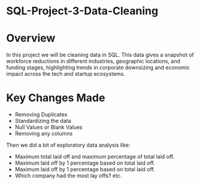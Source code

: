 # SQL-Project-3-Data-Cleaning

# Overview
In this project we will be cleaning data in SQL. This data gives a snapshot of workforce reductions in different industries, geographic locations, and funding stages, highlighting trends in corporate downsizing and economic impact across the tech and startup ecosystems.

# Key Changes Made
- Removing Duplicates
- Standardizing the data
- Null Values or Blank Values
- Removing any columns

Then we did a bit of exploratory data analysis like:
- Maximum total laid off and maximum percentage of total laid off.
- Maximum laid off by 1 percentage based on total laid off.
- Maximum laid off by 1 percentage based on total laid off.
- Which company had the most lay offs?
etc.
